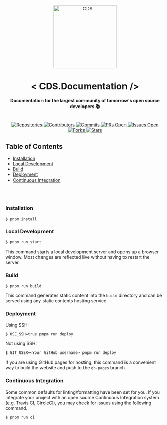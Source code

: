 <p align="center">
  <a href="https://cdsorg.vercel.app/">
    <img alt="CDS" title="CDS" src="https://github.com/CodeDeployingSquad/docs/blob/7fee7e648814aaafebf52852eb99b4e3654e8387/static/img/logo.png" width="200">
  </a>
</p> 
<h1 align="center">< CDS.Documentation /></h1>
<h4 align="center">Documentation for the largest community of tomorrow's open source developers 📚</h4>

<br>

<div align="center">
  <a href="https://github.com/CodeDeployingSquad?tab=repositories">
    <img src="https://img.shields.io/badge/Repositories-9-brightgreen.svg" alt="Repositories">
  </a>
  <a href="https://github.com/CodeDeployingSquad/graphs/contributors">
    <img src="https://img.shields.io/badge/Contributors-15-blue.svg" alt="Contributors">
  </a>
  <a href="https://github.com/CodeDeployingSquad/graphs/commit-activity">
    <img src="https://img.shields.io/badge/Commits-3200-orange.svg" alt="Commits">
  </a>
  <a href="https://github.com/CodeDeployingSquad/pulls">
    <img src="https://img.shields.io/badge/PRs%20Open-25-brightgreen.svg" alt="PRs Open">
  </a>
  <a href="https://github.com/CodeDeployingSquad/issues">
    <img src="https://img.shields.io/badge/Issues%20Open-50-red.svg" alt="Issues Open">
  </a>
  <a href="https://github.com/CodeDeployingSquad/network/members">
    <img src="https://img.shields.io/badge/Forks-30-lightgrey.svg" alt="Forks">
  </a>
  <a href="https://github.com/CodeDeployingSquad/stargazers">
    <img src="https://img.shields.io/badge/Stars-1500-yellow.svg" alt="Stars">
  </a>
</div>

## Table of Contents

- [Installation](#setup)
- [Local Development](#localdevelopment)
- [Build](#build)
- [Deployment](#deployment)
- [Continuous Integration](#ci)

<br><br>

### Installation

```
$ pnpm install
```

### Local Development

```
$ pnpm run start
```

This command starts a local development server and opens up a browser window. Most changes are reflected live without having to restart the server.

### Build

```
$ pnpm run build
```

This command generates static content into the `build` directory and can be served using any static contents hosting service.

### Deployment

Using SSH:

```
$ USE_SSH=true pnpm run deploy
```

Not using SSH:

```
$ GIT_USER=<Your GitHub username> pnpm run deploy
```

If you are using GitHub pages for hosting, this command is a convenient way to build the website and push to the `gh-pages` branch.

### Continuous Integration

Some common defaults for linting/formatting have been set for you. If you integrate your project with an open source Continuous Integration system (e.g. Travis CI, CircleCI), you may check for issues using the following command.

```
$ pnpm run ci
```
